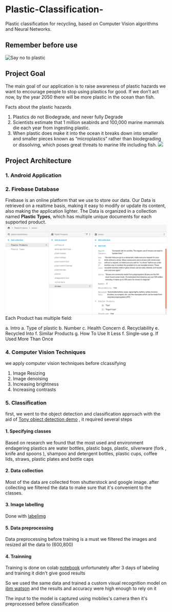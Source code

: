 # Plastic-Classification-
Plastic classification for recycling, based on Computer Vision algorithms and Neural Networks.
## Remember before use 
![Say no to plastic](assets/dolphin.gif)
## Project Goal
The main goal of our application is to raise awareness of plastic hazards
we want to encourage people to stop using plastics for good. If we don’t act now, by the year 2050 there will be more plastic in the ocean than fish.

Facts about the plastic hazards
1. Plastics do not Biodegrade, and never fully Degrade
2. Scientists estimate that 1 million seabirds and 100,000 marine mammals die each year from ingesting plastic. 
3. When plastic does make it into the ocean it breaks down into smaller and smaller pieces known as “microplastics” rather than biodegrading or dissolving, which poses great threats to marine life including fish.
![](https://get-green-now.com/wp-content/uploads/2018/01/Microplastic-compressor.jpg)


## Project Architecture
### 1. Android Application
### 2. Firebase Database
Firebase is an online platform  that we use to store our data.
Our Data is retrieved on a realtime basis, making it easy to modify or update its content, also making the application lighter.
The Data is organized in a collection named __Plastic Types__, which has multiple unique documents for each supported product.
![](assets/IPPSC1) 
Each Product has multiple field:

a. Intro
a. Type of plastic
b. Number
c. Health Concern
d. Recyclability
e. Recycled Into
f. Similar Products
g. How To Use It Less
f. Single-use
g. If Used More Than Once
 
### 4. Computer Vision Techniques
we apply computer vision techniques before clcassifying 
  1. Image Resizing
  2. Image denoising
  3. Increasing brightness 
  4. Increasing contrasts 
### 5. Classification
first, we went to the object detection and classification approach with the aid of [Tony object detection demo](https://github.com/Tony607/object_detection_demo) , it required several steps
#### 1. Specifying classes 
Based on research we found that the most used and environment endagering plastics are water bottles, plastic bags, plastic,  silverware (fork , knife and spoons ), shampoo and detergent bottles, plastic cups, coffee lids, straws, plastic plates and bottle  caps
#### 2. Data collection
Most of the data are collected from shutterstock and google image.
after collecting we filtered the data to make sure that it's convenient to the classes.
#### 3. Image labelling 
Done with [labelimg](https://github.com/tzutalin/labelImg)
#### 5. Data preprocessing 
Data preprocessing before training is a must 
we filtered the images and resized all the data to (600,800) 
#### 4. Trainning
Training is done on colab [notebook](https://drive.google.com/open?id=1A7WDR2371HpOgmr-j3OBiYwr5bX0YIu7)
unfortunately after 3 days of labeling and training it didn't give good results

So we used the same data and trained a custom visual recognition model on [ibm watson](https://www.ibm.com/watson) and the results and accuracy were high enough to rely on it 

The input to the model is captured using mobiles's camera then it's preprocessed before classification 
